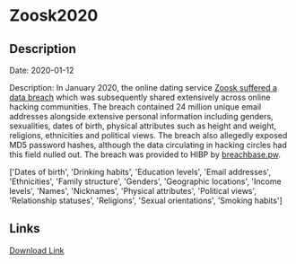 # Zoosk2020

## Description

Date: 2020-01-12

Description:
In January 2020, the online dating service <a href="https://grahamcluley.com/zoosk-hacking/" target="_blank" rel="noopener">Zoosk suffered a data breach</a> which was subsequently shared extensively across online hacking communities. The breach contained 24 million unique email addresses alongside extensive personal information including genders, sexualities, dates of birth, physical attributes such as height and weight, religions, ethnicities and political views. The breach also allegedly exposed MD5 password hashes, although the data circulating in hacking circles had this field nulled out. The breach was provided to HIBP by <a href="https://breachbase.pw/" target="_blank" rel="noopener">breachbase.pw</a>.


['Dates of birth', 'Drinking habits', 'Education levels', 'Email addresses', 'Ethnicities', 'Family structure', 'Genders', 'Geographic locations', 'Income levels', 'Names', 'Nicknames', 'Physical attributes', 'Political views', 'Relationship statuses', 'Religions', 'Sexual orientations', 'Smoking habits']

## Links

[Download Link](https://link-to.net/1229997/144.13778178326388/dynamic/?r=em9vc2suY29t)